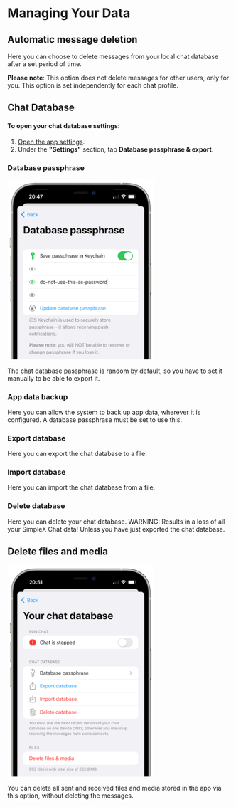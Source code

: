 # Managing Your Data

## Automatic message deletion

Here you can choose to delete messages from your local chat database after a set period of time.

**Please note**: This option does not delete messages for other users, only for you. This option is set independently for each chat profile.

## Chat Database

#### To open your chat database settings:

1. [Open the app settings](./app-settings.md#opening-the-app-settings).
2. Under the **"Settings"** section, tap **Database passphrase & export**.

### Database passphrase

<img src="../../blog/images/20220928-passphrase.png" width="330">

The chat database passphrase is random by default, so you have to set it manually to be able to export it.

### App data backup

Here you can allow the system to back up app data, wherever it is configured. A database passphrase must be set to use this.

### Export database

Here you can export the chat database to a file.

### Import database

Here you can import the chat database from a file.

### Delete database

Here you can delete your chat database. WARNING: Results in a loss of all your SimpleX Chat data! Unless you have just exported the chat database.

## Delete files and media

<img src="../../blog/images/20220928-files-media.png" width="330">

You can delete all sent and received files and media stored in the app via this option, without deleting the messages.
